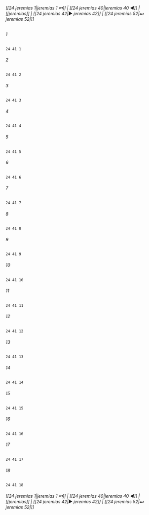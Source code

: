 
###### [[24 jeremias 1|jeremias 1 ⏮]] | [[24 jeremias 40|jeremias 40 ◀]] | [[jeremias]] | [[24 jeremias 42|▶ jeremias 42]] | [[24 jeremias 52|⏭ jeremias 52|]]

###### 1
``` verse
24 41 1 
```
###### 2
``` verse
24 41 2 
```
###### 3
``` verse
24 41 3 
```
###### 4
``` verse
24 41 4 
```
###### 5
``` verse
24 41 5 
```
###### 6
``` verse
24 41 6 
```
###### 7
``` verse
24 41 7 
```
###### 8
``` verse
24 41 8 
```
###### 9
``` verse
24 41 9 
```
###### 10
``` verse
24 41 10 
```
###### 11
``` verse
24 41 11 
```
###### 12
``` verse
24 41 12 
```
###### 13
``` verse
24 41 13 
```
###### 14
``` verse
24 41 14 
```
###### 15
``` verse
24 41 15 
```
###### 16
``` verse
24 41 16 
```
###### 17
``` verse
24 41 17 
```
###### 18
``` verse
24 41 18 
```

###### [[24 jeremias 1|jeremias 1 ⏮]] | [[24 jeremias 40|jeremias 40 ◀]] | [[jeremias]] | [[24 jeremias 42|▶ jeremias 42]] | [[24 jeremias 52|⏭ jeremias 52|]]

